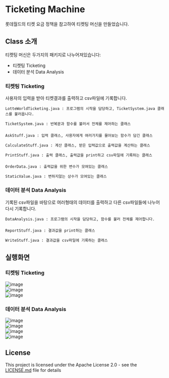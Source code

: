 # Ticketing Machine

롯데월드의 티켓 요금 정책을 참고하여 티켓팅 머신을 만들었습니다.

## Class 소개

티켓팅 머신은 두가지의 패키지로 나누어져있습니다:
- 티켓팅 Ticketing
- 데이터 분석 Data Analysis

### 티켓팅 Ticketing 
사용자의 입력을 받아 티켓결과를 출력하고 csv파일에 기록합니다.
```
LotteWorldTicketing.java : 프로그램의 시작을 담당하고, TicketSystem.java 클래스를 불러옵니다.
```
```
TicketSystem.java : 반복문과 함수를 불러서 전체를 제어하는 클래스
```
####
```
AskStuff.java : 입력 클래스, 사용자에게 여러가지를 물어보는 함수가 담긴 클래스
```
```
CalculateStuff.java : 계산 클래스, 받은 입력값으로 출력값을 계산하는 클래스
```
```
PrintStuff.java : 출력 클래스, 출력값을 print하고 csv파일에 기록하는 클래스
```
####
```
OrderData.java : 출력값을 위한 변수가 모여있는 클래스
```
```
StaticValue.java : 변하지않는 상수가 모여있는 클래스
```




### 데이터 분석 Data Analysis
기록된 csv파일을 바탕으로 여러형태의 데이터를 출력하고 다른 csv파일들에 나누어 다시 기록합니다.

```
DataAnalysis.java : 프로그램의 시작을 담당하고, 함수를 불러 전체를 제어합니다.
```
####
```
ReportStuff.java : 결과값을 print하는 클래스
```
```
WriteStuff.java : 결과값을 csv파일에 기록하는 클래스
```

## 실행화면

### 티켓팅 Ticketing 

![image](https://user-images.githubusercontent.com/31551276/164574649-4548f3f5-7c76-4285-8200-bb5fb6298c3e.png)\
![image](https://user-images.githubusercontent.com/31551276/164574764-2baa625b-2baf-4488-99e7-cf089d134fff.png)\
![image](https://user-images.githubusercontent.com/31551276/164574993-93d80715-60cf-4bbc-89e0-403aca089c7f.png)

### 데이터 분석 Data Analysis

![image](https://user-images.githubusercontent.com/31551276/164575257-f9b46340-1eb5-48b9-991d-200c84dc5df5.png)\
![image](https://user-images.githubusercontent.com/31551276/164575274-443d63bd-fb8f-420f-a26f-d1f95a01dfe4.png)\
![image](https://user-images.githubusercontent.com/31551276/164575306-c2b1ac21-c859-4e85-b62e-b32875fa4cf7.png)\
![image](https://user-images.githubusercontent.com/31551276/164575321-407e8e04-831b-4fad-95fb-a881cc309be9.png)

## License

This project is licensed under the Apache License 2.0 - see the [LICENSE.md](LICENSE.md) file for details
